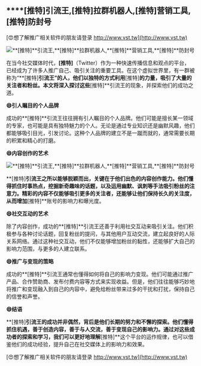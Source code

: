 ## ****[推特]**引流王,**[推特]**拉群机器人,**[推特]**营销工具,**[推特]**防封号**

[😍想了解推广相关软件的朋友请登录 http://www.vst.tw](http://www.vst.tw)

 <center><img src="https://vst.tw/MP4/tuiguang/png/1.png" alt="**[推特]**引流王,**[推特]**拉群机器人,**[推特]**营销工具,**[推特]**防封号"></center>

在当今社交媒体时代，**[推特]**（Twitter）作为一种快速传播信息和观点的平台，已经成为了许多人推广自己、吸引关注的重要工具。在这个虚拟世界里，有一群被称为“**[推特]**引流王”的人，他们以独特的方式利用**[推特]**的力量，吸引了大量的关注者和粉丝。本文将深入探讨这些**[推特]**引流王的现象，并探索他们的成功之道。

**😄引人瞩目的个人品牌**

成功的**[推特]**引流王往往拥有引人瞩目的个人品牌。他们可能是擅长某一领域的专家，也可能是具有独特魅力的个人。无论是通过专业知识还是幽默风趣，他们都能够吸引目光，引发讨论。这种个人品牌的建立不是一蹴而就的，通常需要长期的积累和精心的打磨。

**😄内容创作的艺术**

 <center><img src="https://vst.tw/MP4/tuiguang/png/7.png" alt="**[推特]**引流王,**[推特]**拉群机器人,**[推特]**营销工具,**[推特]**防封号"></center>

**[推特]**引流王之所以能够脱颖而出，关键在于他们出色的内容创作能力。他们懂得抓住时事热点，挖掘新奇趣味的话题，以及运用幽默、讽刺等手法吸引粉丝的注意力。精彩的内容不仅能够吸引更多的关注者，还能够让他们保持长久的关注度，从而增加**[推特]**账号的影响力和曝光度。

**😄社交互动的艺术**

除了内容创作，成功的**[推特]**引流王还善于利用社交互动来吸引关注。他们积极参与各种讨论话题，回复粉丝的提问，与其他用户互动交流，建立起良好的人际关系网络。通过这种社交互动，他们不仅能够增加粉丝的黏性，还能够扩大自己的影响力范围，与更多的人建立联系。

**😄推广与变现的策略**

成功的**[推特]**引流王通常也懂得如何将自己的影响力变现。他们可能通过推广产品、合作赞助商、发布付费内容等方式来实现收益。但是，他们往往能够巧妙地将推广和变现融入到自己的内容中，避免给粉丝带来过多的干扰和打扰，保持自己的信誉和声誉。

**😄结语**

**[推特]**引流王的成功并非偶然，背后是他们长期的努力和不懈的探索。他们懂得抓住机遇，善于创造内容，善于与人交流，善于变现自己的影响力。通过对这些成功者的探索和学习，我们可以更好地理解**[推特]**这个平台的运作规律，也可以借鉴他们的成功经验，提升自己在社交媒体上的影响力和效果。

[😍想了解推广相关软件的朋友请登录 http://www.vst.tw](http://www.vst.tw)




